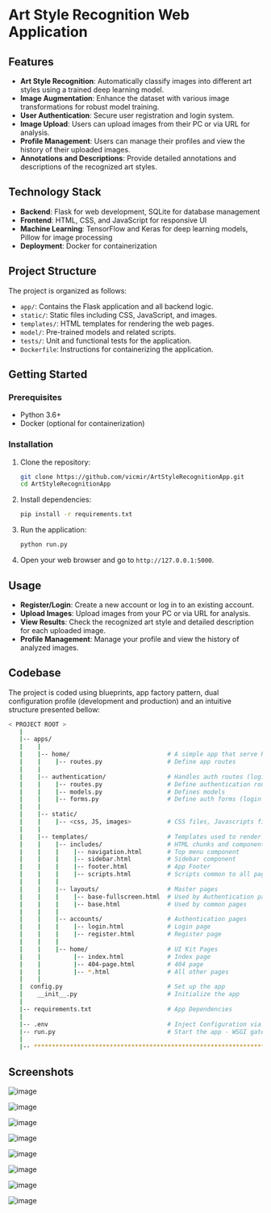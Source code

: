 # Art Style Recognition Web Application

## Features

- **Art Style Recognition**: Automatically classify images into different art styles using a trained deep learning model.
- **Image Augmentation**: Enhance the dataset with various image transformations for robust model training.
- **User Authentication**: Secure user registration and login system.
- **Image Upload**: Users can upload images from their PC or via URL for analysis.
- **Profile Management**: Users can manage their profiles and view the history of their uploaded images.
- **Annotations and Descriptions**: Provide detailed annotations and descriptions of the recognized art styles.

## Technology Stack

- **Backend**: Flask for web development, SQLite for database management
- **Frontend**: HTML, CSS, and JavaScript for responsive UI
- **Machine Learning**: TensorFlow and Keras for deep learning models, Pillow for image processing
- **Deployment**: Docker for containerization

## Project Structure

The project is organized as follows:
- `app/`: Contains the Flask application and all backend logic.
- `static/`: Static files including CSS, JavaScript, and images.
- `templates/`: HTML templates for rendering the web pages.
- `model/`: Pre-trained models and related scripts.
- `tests/`: Unit and functional tests for the application.
- `Dockerfile`: Instructions for containerizing the application.

## Getting Started

### Prerequisites
- Python 3.6+
- Docker (optional for containerization)

### Installation
1. Clone the repository:
    ```sh
    git clone https://github.com/vicmir/ArtStyleRecognitionApp.git
    cd ArtStyleRecognitionApp
    ```
2. Install dependencies:
    ```sh
    pip install -r requirements.txt
    ```

3. Run the application:
    ```sh
    python run.py
    ```

4. Open your web browser and go to `http://127.0.0.1:5000`.

## Usage

- **Register/Login**: Create a new account or log in to an existing account.
- **Upload Images**: Upload images from your PC or via URL for analysis.
- **View Results**: Check the recognized art style and detailed description for each uploaded image.
- **Profile Management**: Manage your profile and view the history of analyzed images.

## Codebase

The project is coded using blueprints, app factory pattern, dual configuration profile (development and production) and an intuitive structure presented bellow:

```bash
< PROJECT ROOT >
   |
   |-- apps/
   |    |
   |    |-- home/                           # A simple app that serve HTML files
   |    |    |-- routes.py                  # Define app routes
   |    |
   |    |-- authentication/                 # Handles auth routes (login and register)
   |    |    |-- routes.py                  # Define authentication routes  
   |    |    |-- models.py                  # Defines models  
   |    |    |-- forms.py                   # Define auth forms (login and register) 
   |    |
   |    |-- static/
   |    |    |-- <css, JS, images>          # CSS files, Javascripts files
   |    |
   |    |-- templates/                      # Templates used to render pages
   |    |    |-- includes/                  # HTML chunks and components
   |    |    |    |-- navigation.html       # Top menu component
   |    |    |    |-- sidebar.html          # Sidebar component
   |    |    |    |-- footer.html           # App Footer
   |    |    |    |-- scripts.html          # Scripts common to all pages
   |    |    |
   |    |    |-- layouts/                   # Master pages
   |    |    |    |-- base-fullscreen.html  # Used by Authentication pages
   |    |    |    |-- base.html             # Used by common pages
   |    |    |
   |    |    |-- accounts/                  # Authentication pages
   |    |    |    |-- login.html            # Login page
   |    |    |    |-- register.html         # Register page
   |    |    |
   |    |    |-- home/                      # UI Kit Pages
   |    |         |-- index.html            # Index page
   |    |         |-- 404-page.html         # 404 page
   |    |         |-- *.html                # All other pages
   |    |    
   |  config.py                             # Set up the app
   |    __init__.py                         # Initialize the app
   |
   |-- requirements.txt                     # App Dependencies
   |
   |-- .env                                 # Inject Configuration via Environment
   |-- run.py                               # Start the app - WSGI gateway
   |
   |-- ************************************************************************
```

## Screenshots

![image](https://github.com/vicmir/ArtStyleRecognitionApp/assets/79836020/11d09e06-7d7a-482b-9acc-dd0b2dc6cc56)

![image](https://github.com/vicmir/ArtStyleRecognitionApp/assets/79836020/96149290-db4e-4a84-937e-80a2dbcb0fd9)

![image](https://github.com/vicmir/ArtStyleRecognitionApp/assets/79836020/210e3650-69f0-435a-bbb7-963e1142b038)

![image](https://github.com/vicmir/ArtStyleRecognitionApp/assets/79836020/6f541b56-f6e8-46f6-b2a4-6b5134014181)

![image](https://github.com/vicmir/ArtStyleRecognitionApp/assets/79836020/e8b521ef-b0c4-4ab8-974f-f06c7c29e289)

![image](https://github.com/vicmir/ArtStyleRecognitionApp/assets/79836020/48978025-9107-4555-9b81-844630573f34)

![image](https://github.com/vicmir/ArtStyleRecognitionApp/assets/79836020/3605b0f1-35c8-4d43-a4df-989c1831e539)

![image](https://github.com/vicmir/ArtStyleRecognitionApp/assets/79836020/2be08500-5f0b-4287-9f15-ec876db18fba)
